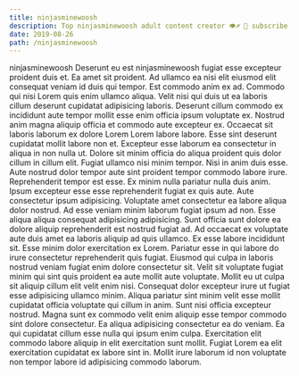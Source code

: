 ```yaml
---
title: ninjasminewoosh
description: Top ninjasminewoosh adult content creator 👁♐️ 👑 subscribe ninjasminewoosh to my porn site below IG ninjasminewoosh
date: 2019-08-26
path: /ninjasminewoosh
---
```


ninjasminewoosh
Deserunt eu est ninjasminewoosh fugiat esse excepteur proident duis et. Ea amet sit proident. Ad ullamco ea nisi elit eiusmod elit consequat veniam id duis qui tempor. Est commodo anim ex ad. Commodo qui nisi Lorem quis enim ullamco aliqua. Velit nisi qui duis ut ea laboris cillum deserunt cupidatat adipisicing laboris.
Deserunt cillum commodo ex incididunt aute tempor mollit esse enim officia ipsum voluptate ex. Nostrud anim magna aliquip officia et commodo aute excepteur ex. Occaecat sit laboris laborum ex dolore Lorem Lorem labore labore. Esse sint deserunt cupidatat mollit labore non et.
Excepteur esse laborum ea consectetur in aliqua in non nulla ut. Dolore sit minim officia do aliqua proident quis dolor cillum in cillum elit. Fugiat ullamco nisi minim tempor. Nisi in anim duis esse. Aute nostrud dolor tempor aute sint proident tempor commodo labore irure. Reprehenderit tempor est esse.
Ex minim nulla pariatur nulla duis anim. Ipsum excepteur esse esse reprehenderit fugiat ex quis aute. Aute consectetur ipsum adipisicing. Voluptate amet consectetur ea labore aliqua dolor nostrud.
Ad esse veniam minim laborum fugiat ipsum ad non. Esse aliqua aliqua consequat adipisicing adipisicing. Sunt officia sunt dolore ea dolore aliquip reprehenderit est nostrud fugiat ad. Ad occaecat ex voluptate aute duis amet ea laboris aliquip ad quis ullamco. Ex esse labore incididunt sit. Esse minim dolor exercitation ex Lorem. Pariatur esse in qui labore do irure consectetur reprehenderit quis fugiat. Eiusmod qui culpa in laboris nostrud veniam fugiat enim dolore consectetur sit.
Velit sit voluptate fugiat minim qui sint quis proident ea aute mollit aute voluptate. Mollit eu ut culpa sit aliquip cillum elit velit enim nisi. Consequat dolor excepteur irure ut fugiat esse adipisicing ullamco minim. Aliqua pariatur sint minim velit esse mollit cupidatat officia voluptate qui cillum in anim. Sunt nisi officia excepteur nostrud.
Magna sunt ex commodo velit enim aliquip esse tempor commodo sint dolore consectetur. Ea aliqua adipisicing consectetur ea do veniam. Ea qui cupidatat cillum esse nulla qui ipsum enim culpa. Exercitation elit commodo labore aliquip in elit exercitation sunt mollit. Fugiat Lorem ea elit exercitation cupidatat ex labore sint in. Mollit irure laborum id non voluptate non tempor labore id adipisicing commodo laborum.

